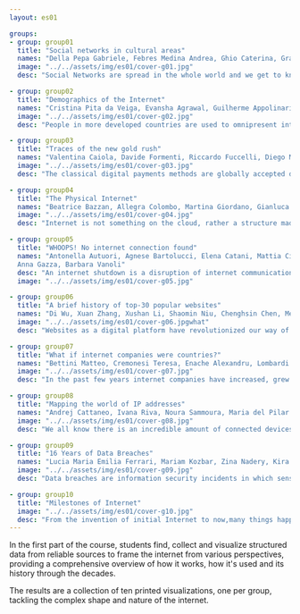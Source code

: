 ```yaml
---
layout: es01

groups:
- group: group01
  title: "Social networks in cultural areas"
  names: "Della Pepa Gabriele, Febres Medina Andrea, Ghio Caterina, Granzotto Francesca, Rondi Paola, Stefani Elena"
  image: "../../assets/img/es01/cover-g01.jpg"
  desc: "Social Networks are spread in the whole world and we get to know which Social Networks are the most used by people belonging to our own culture. How each country cultural heritage influences the use of Social Networks? Which are the most used types of Social Networks in the world?"

- group: group02
  title: "Demographics of the Internet"
  names: "Cristina Pita da Veiga, Evansha Agrawal, Guilherme Appolinario, Maria Almeida, Natalia Malaver, Rebeca Vittorazo"
  image: "../../assets/img/es01/cover-g02.jpg"
  desc: "People in more developed countries are used to omnipresent internet. But how are Internet Penetration rates across the rest of the world? And how it relates to other socio-economic indicatives? Are richer or more literate countries always the ones with bigger presence online? Answer these questions, visualize and discover interesting comparisons in the infographic."

- group: group03
  title: "Traces of the new gold rush"
  names: "Valentina Caiola, Davide Formenti, Riccardo Fuccelli, Diego Morra, Francesco Mugnaini, Andrea Pronzati"
  image: "../../assets/img/es01/cover-g03.jpg"
  desc: "The classical digital payments methods are globally accepted despite their necessity of a centralized controller represented by banks. The gradual loss of trust in these institutions, new decentralized transaction system to exchange money. The visualization represents the last two years of cryptocurrencies’ financial history highlighting their carbon footprints emissions."

- group: group04
  title: "The Physical Internet"
  names: "Beatrice Bazzan, Allegra Colombo, Martina Giordano, Gianluca Misto, Ludovica Piro, Irina Stojsic"
  image: "../../assets/img/es01/cover-g04.jpg"
  desc: "Internet is not something on the cloud, rather a structure made of physical objects: routers, submarine cables, internet exchange points and data centers. Through the visualization of the amount of the last three elements it is possible to see the connections and disparities between countries."

- group: group05
  title: "WHOOPS! No internet connection found"
  names: "Antonella Autuori, Agnese Bartolucci, Elena Catani, Mattia Cittadino,
  Anna Gazza, Barbara Vanoli"
  desc: "An internet shutdown is a disruption of internet communications. Discover, through the visualisation, how this phenomenon involved the worldwide population in 2018. Which are the causes related to these events? Declared? And suspected? But, first of all: Who shut down the internet?"
  image: "../../assets/img/es01/cover-g05.jpg"

- group: group06
  title: "A brief history of top-30 popular websites"
  names: "Di Wu, Xuan Zhang, Xushan Li, Shaomin Niu, Chenghsin Chen, Mengxue Jin"
  image: "../../assets/img/es01/cover-g06.jpgwhat"
  desc: "Websites as a digital platform have revolutionized our way of communication, living and information consumption. Some of the most popular websites today offer valuable services and information we need every day. What is the history of these popular websites? Were they always popular? Our goal is to create a visual representation of the rise and fall of these popular websites."

- group: group07
  title: "What if internet companies were countries?"
  names: "Bettini Matteo, Cremonesi Teresa, Enache Alexandru, Lombardi Giovanni, Pagano Valentina, Ren Pengyuan"
  image: "../../assets/img/es01/cover-g07.jpg"
  desc: "In the past few years internet companies have increased, grew and developed incredible economic values and powers. How powerful are them? How many employees they have? Is it possible to visualize in a concrete way their richness? This project approaches the topic by comparing corporations with the concept of country, with the intent of reaching more easily the common sense of notion of institution by the reader. Companies are presented as real nations, translating their characteristics."

- group: group08
  title: "Mapping the world of IP addresses"
  names: "Andrej Cattaneo, Ivana Riva, Noura Sammoura, Maria del Pilar Suarez Anzorena, Arthur van der Werf, Yueling Wu"
  image: "../../assets/img/es01/cover-g08.jpg"
  desc: "We all know there is an incredible amount of connected devices today. Many people nowadays use to term Internet of Things or IoT, but what does this actually mean? In this graph, the behaviour of countries is mapped according to their adoption of IP addresses. Furthermore, it can be seen how connectivity is distributed today."

- group: group09
  title: "16 Years of Data Breaches"
  names: "Lucia Maria Emilia Ferrari, Mariam Kozbar, Zina Nadery, Kira Pyatakova, Situ Yuming, Xu Mengting"
  image: "../../assets/img/es01/cover-g09.jpg"
  desc: "Data breaches are information security incidents in which sensitive, protected or confidential data is copied, transmitted or stolen by an unauthorized individual or group. The top 100 biggest data breaches in the past 16 years have been mapped on a timeline to show their extent and their frequency."

- group: group10
  title: "Milestones of Internet"
  image: "../../assets/img/es01/cover-g10.jpg"
  desc: "From the invention of initial Internet to now,many things happened in this period, but which can be called as milestone? And what are they? This data cum information visualization focuses on the milestones that led to the establishment of the Internet as we know it today, from its inception as an idea in the 1940s until the early 21st Century."
---
```


In the first part of the course, students find, collect and visualize structured data from reliable sources to frame the internet from various perspectives, providing a comprehensive overview of how it works, how it's used and its history through the decades.

The results are a collection of ten printed visualizations, one per group, tackling the complex shape and nature of the internet.
